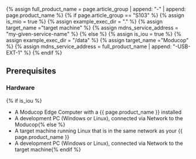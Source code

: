 {% assign full_product_name = page.article_group | append: "-" | append: page.product_name %}
{% if page.article_group == "S103" %}
  {% assign is_mio = true %}
  {% assign example_exec_dir = "." %}
  {% assign target_name ="target machine" %}
  {% assign mdns_service_address = "my-given-service-name" %}
{% else %}
  {% assign is_iou = true %}
  {% assign example_exec_dir = "/data" %}
  {% assign target_name ="Moducop" %}
  {% assign mdns_service_address = full_product_name | append: "-USB-EXT-1" %}
{% endif %}

## Prerequisites

### Hardware
{% if is_iou %}
* A Moducop Edge Computer with a {{ page.product_name }} installed
* A development PC (Windows or Linux), connected via Network to the Moducop{% else %}
* A target machine running Linux that is in the same network as your {{ page.product_name }}
* A development PC (Windows or Linux), connected via Network to the target machine{% endif %}

